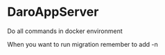 # DaroAppServer

Do all commands in docker environment

When you want to run migration remember to add -n